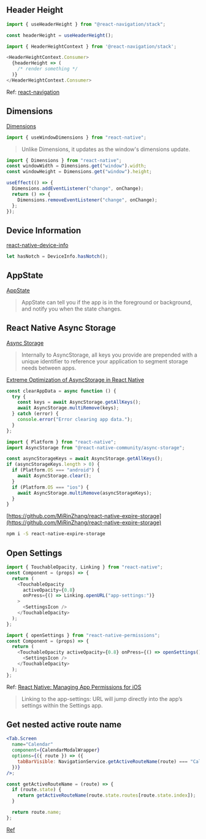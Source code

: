 ## Header Height

```js
import { useHeaderHeight } from "@react-navigation/stack";

const headerHeight = useHeaderHeight();
```

```js
import { HeaderHeightContext } from '@react-navigation/stack';

<HeaderHeightContext.Consumer>
  {headerHeight => (
    /* render something */
  )}
</HeaderHeightContext.Consumer>
```

Ref: [react-navigation](https://github.com/react-navigation/react-navigation)

## Dimensions

[Dimensions](https://reactnative.dev/docs/dimensions/)

```js
import { useWindowDimensions } from "react-native";
```

> Unlike Dimensions, it updates as the window's dimensions update.

```js
import { Dimensions } from "react-native";
const windowWidth = Dimensions.get("window").width;
const windowHeight = Dimensions.get("window").height;

useEffect(() => {
  Dimensions.addEventListener("change", onChange);
  return () => {
    Dimensions.removeEventListener("change", onChange);
  };
});
```

## Device Information

[react-native-device-info](https://github.com/react-native-device-info/react-native-device-info)

```js
let hasNotch = DeviceInfo.hasNotch();
```

## AppState

[AppState](https://reactnative.dev/docs/appstate)

> AppState can tell you if the app is in the foreground or background, and notify you when the state changes.

## React Native Async Storage

[Async Storage](https://github.com/react-native-async-storage/async-storage)

> Internally to AsyncStorage, all keys you provide are prepended with a unique identifier to reference your application to segment storage needs between apps.

[Extreme Optimization of AsyncStorage in React Native](https://medium.com/@Sendbird/extreme-optimization-of-asyncstorage-in-react-native-b2a1e0107b34)

```js
const clearAppData = async function () {
  try {
    const keys = await AsyncStorage.getAllKeys();
    await AsyncStorage.multiRemove(keys);
  } catch (error) {
    console.error("Error clearing app data.");
  }
};
```

```js
import { Platform } from "react-native";
import AsyncStorage from "@react-native-community/async-storage";

const asyncStorageKeys = await AsyncStorage.getAllKeys();
if (asyncStorageKeys.length > 0) {
  if (Platform.OS === "android") {
    await AsyncStorage.clear();
  }
  if (Platform.OS === "ios") {
    await AsyncStorage.multiRemove(asyncStorageKeys);
  }
}
```

[https://github.com/MiRinZhang/react-native-expire-storage](https://github.com/MiRinZhang/react-native-expire-storage)

```bash
npm i -S react-native-expire-storage
```

## Open Settings

```js
import { TouchableOpacity, Linking } from "react-native";
const Component = (props) => {
  return (
    <TouchableOpacity
      activeOpacity={0.8}
      onPress={() => Linking.openURL("app-settings:")}
    >
      <SettingsIcon />
    </TouchableOpacity>
  );
};
```

```js
import { openSettings } from "react-native-permissions";
const Component = (props) => {
  return (
    <TouchableOpacity activeOpacity={0.8} onPress={() => openSettings()}>
      <SettingsIcon />
    </TouchableOpacity>
  );
};
```

Ref: [React Native: Managing App Permissions for iOS](https://medium.com/@rossbulat/react-native-managing-app-permissions-for-ios-4204e2286598)

> Linking to the app-settings: URL will jump directly into the app’s settings within the Settings app.

## Get nested active route name

```jsx
<Tab.Screen
  name="Calendar"
  component={CalendarModalWrapper}
  options={({ route }) => ({
    tabBarVisible: NavigationService.getActiveRouteName(route) === "Calendar",
  })}
/>;

const getActiveRouteName = (route) => {
  if (route.state) {
    return getActiveRouteName(route.state.routes[route.state.index]);
  }

  return route.name;
};
```

[Ref](https://github.com/react-navigation/react-navigation/issues/9113#issuecomment-764613614)
